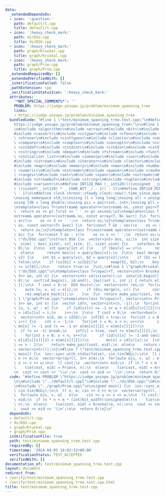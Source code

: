 ```yaml
---
data:
  _extendedDependsOn:
  - icon: ':question:'
    path: default/t.cpp
    title: default/t.cpp
  - icon: ':heavy_check_mark:'
    path: ds/DSU.cpp
    title: ds/DSU.cpp
  - icon: ':heavy_check_mark:'
    path: graph/Kruskal.cpp
    title: graph/Kruskal.cpp
  - icon: ':heavy_check_mark:'
    path: graph/Prim.cpp
    title: graph/Prim.cpp
  _extendedRequiredBy: []
  _extendedVerifiedWith: []
  _isVerificationFailed: false
  _pathExtension: cpp
  _verificationStatusIcon: ':heavy_check_mark:'
  attributes:
    '*NOT_SPECIAL_COMMENTS*': ''
    PROBLEM: https://judge.yosupo.jp/problem/minimum_spanning_tree
    links:
    - https://judge.yosupo.jp/problem/minimum_spanning_tree
  bundledCode: "#line 1 \"test/minimum_spanning_tree.test.cpp\"\n#define PROBLEM \"\
    https://judge.yosupo.jp/problem/minimum_spanning_tree\"\n\n#line 1 \"default/t.cpp\"\
    \n#include <algorithm>\n#include <array>\n#include <bit>\n#include <bitset>\n\
    #include <cassert>\n#include <cctype>\n#include <cfenv>\n#include <cfloat>\n#include\
    \ <chrono>\n#include <cinttypes>\n#include <climits>\n#include <cmath>\n#include\
    \ <compare>\n#include <complex>\n#include <concepts>\n#include <cstdarg>\n#include\
    \ <cstddef>\n#include <cstdint>\n#include <cstdio>\n#include <cstdlib>\n#include\
    \ <cstring>\n#include <deque>\n#include <fstream>\n#include <functional>\n#include\
    \ <initializer_list>\n#include <iomanip>\n#include <ios>\n#include <iostream>\n\
    #include <istream>\n#include <iterator>\n#include <limits>\n#include <list>\n\
    #include <map>\n#include <memory>\n#include <new>\n#include <numbers>\n#include\
    \ <numeric>\n#include <ostream>\n#include <queue>\n#include <random>\n#include\
    \ <ranges>\n#include <set>\n#include <span>\n#include <sstream>\n#include <stack>\n\
    #include <streambuf>\n#include <string>\n#include <tuple>\n#include <type_traits>\n\
    #include <variant>\n\n#define INT128_MAX (__int128)(((unsigned __int128) 1 <<\
    \ ((sizeof(__int128) * __CHAR_BIT__) - 1)) - 1)\n#define INT128_MIN (-INT128_MAX\
    \ - 1)\n\n#define clock chrono::steady_clock::now().time_since_epoch().count()\n\
    \nusing namespace std;\n\nusing ll = long long;\nusing ull = unsigned long long;\n\
    using ldb = long double;\nusing pii = pair<int, int>;\nusing pll = pair<ll, ll>;\n\
    \ntemplate<class T>\nostream& operator<<(ostream& os, const pair<T, T> pr) {\n\
    \  return os << pr.first << ' ' << pr.second;\n}\ntemplate<class T, size_t N>\n\
    ostream& operator<<(ostream& os, const array<T, N> &arr) {\n  for(const T &X :\
    \ arr)\n    os << X << ' ';\n  return os;\n}\ntemplate<class T>\nostream& operator<<(ostream&\
    \ os, const vector<T> &vec) {\n  for(const T &X : vec)\n    os << X << ' ';\n\
    \  return os;\n}\ntemplate<class T>\nostream& operator<<(ostream& os, const set<T>\
    \ &s) {\n  for(const T &x : s)\n    os << x << ' ';\n  return os;\n}\n#line 1\
    \ \"ds/DSU.cpp\"\nstruct DSU {\n  vector<int> bos, sz;\n  int size;\n\n  DSU(int\
    \ _size) : bos(_size), sz(_size, 1), size(_size) {\n    iota(bos.begin(), bos.end(),\
    \ 0);\n  }\n\n  int query(int v) {\n    if (bos[v] == v)\n      return v;\n  \
    \  else\n      return bos[v] = query(bos[v]);\n  }\n\n  bool merge(int v1, int\
    \ v2) {\n    int b1 = query(v1), b2 = query(v2);\n\n    if (b1 == b2)\n      return\
    \ false;\n\n    if (sz[b1] > sz[b2])\n      swap(b1, b2);\n    bos[b1] = b2, sz[b2]\
    \ += sz[b1];\n\n    return true;\n  }\n};\n#line 1 \"graph/Kruskal.cpp\"\n//#include\
    \ \"ds/DSU.cpp\"\n\ntemplate<class T>\npair<T, vector<int>> Kruskal(vector<array<T,\
    \ 3>> &e, int n) {\n  vector<int> id(ssize(e));\n  iota(id.begin(), id.end(),\
    \ 0);\n  sort(id.begin(), id.end(), [&e](int i, int j) { return e[i][2] < e[j][2];\
    \ });\n\n  T cost = 0;\n  DSU dsu(n);\n  vector<int> res;\n  for(int i : id) {\n\
    \    auto [u, v, w] = e[i];\n    if (dsu.merge(u, v)) {\n      cost += w;\n  \
    \    res.emplace_back(i);\n    }\n  }\n  return make_pair(cost, res);\n}\n#line\
    \ 1 \"graph/Prim.cpp\"\ntemplate<class T>\npair<T, vector<int>> Prim(vector<array<T,\
    \ 3>> &e, int n) {\n  vector id(n, vector<int>(n, -1));\n  for(int i = 0; auto\
    \ [u, v, w] : e) {\n    if (id[u][v] == -1 or w < e[id[u][v]][2])\n      id[u][v]\
    \ = id[v][u] = i;\n    i++;\n  }\n\n  T cost = 0;\n  vector<bool> inT(n, false);\n\
    \  vector<int> eid, mn = id[0];\n  inT[0] = true;\n  for(int i = 0; i < n - 1;\
    \ i++) {\n    int v = -1;\n    for(int x = 0; x < n; x++)\n      if (!inT[x] and\
    \ mn[x] != -1 and (v == -1 or e[mn[x]][2] < e[mn[v]][2]))\n        v = x;\n  \
    \  if (v == -1) break;\n    inT[v] = true, cost += e[mn[v]][2];\n    eid.emplace_back(mn[v]);\n\
    \    for(int x = 0; x < n; x++)\n      if (id[v][x] != -1 and (mn[x] == -1 or\
    \ e[id[v][x]][2] < e[mn[x]][2]))\n        mn[x] = id[v][x];\n  }\n\n  if (ssize(eid)\
    \ == n - 1)\n    return make_pair(cost, eid);\n  else\n    return make_pair(numeric_limits<T>::max(),\
    \ vector<int>());\n}\n#line 7 \"test/minimum_spanning_tree.test.cpp\"\n\nsigned\
    \ main() {\n  ios::sync_with_stdio(false), cin.tie(NULL);\n\n  ll n, m; cin >>\
    \ n >> m;\n  vector<array<ll, 3>> e(m);\n  for(auto &[u, v, w] : e)\n    cin >>\
    \ u >> v >> w;\n\n  ll cost;\n  vector<int> eid;\n  if (n * n < m * (int)bit_width((unsigned)m))\n\
    \    tie(cost, eid) = Prim(e, n);\n  else\n    tie(cost, eid) = Kruskal(e, n);\n\
    \n  cout << cost << '\\n';\n  cout << eid << '\\n';\n\n  return 0;\n}\n"
  code: "#define PROBLEM \"https://judge.yosupo.jp/problem/minimum_spanning_tree\"\
    \n\n#include \"../default/t.cpp\"\n#include \"../ds/DSU.cpp\"\n#include \"../graph/Kruskal.cpp\"\
    \n#include \"../graph/Prim.cpp\"\n\nsigned main() {\n  ios::sync_with_stdio(false),\
    \ cin.tie(NULL);\n\n  ll n, m; cin >> n >> m;\n  vector<array<ll, 3>> e(m);\n\
    \  for(auto &[u, v, w] : e)\n    cin >> u >> v >> w;\n\n  ll cost;\n  vector<int>\
    \ eid;\n  if (n * n < m * (int)bit_width((unsigned)m))\n    tie(cost, eid) = Prim(e,\
    \ n);\n  else\n    tie(cost, eid) = Kruskal(e, n);\n\n  cout << cost << '\\n';\n\
    \  cout << eid << '\\n';\n\n  return 0;\n}\n"
  dependsOn:
  - default/t.cpp
  - ds/DSU.cpp
  - graph/Kruskal.cpp
  - graph/Prim.cpp
  isVerificationFile: true
  path: test/minimum_spanning_tree.test.cpp
  requiredBy: []
  timestamp: '2024-04-05 18:02:52+08:00'
  verificationStatus: TEST_ACCEPTED
  verifiedWith: []
documentation_of: test/minimum_spanning_tree.test.cpp
layout: document
redirect_from:
- /verify/test/minimum_spanning_tree.test.cpp
- /verify/test/minimum_spanning_tree.test.cpp.html
title: test/minimum_spanning_tree.test.cpp
---
```

